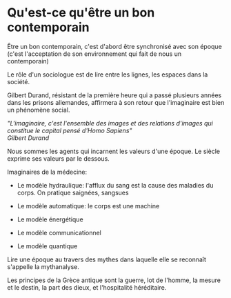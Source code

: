 # Qu'est-ce qu'être un bon contemporain

Être un bon contemporain, c'est d'abord être synchronisé avec son époque \(c'est l'acceptation de son environnement qui fait de nous un contemporain\)

Le rôle d'un sociologue est de lire entre les lignes, les espaces dans la société.

Gilbert Durand, résistant de la première heure qui a passé plusieurs années dans les prisons allemandes, affirmera à son retour que l'imaginaire est bien un phénomène social.

_"L'imaginaire, c'est l'ensemble des images et des relations d'images qui constitue le capital pensé d'Homo Sapiens"  
Gilbert Durand_

Nous sommes les agents qui incarnent les valeurs d'une époque. Le siècle exprime ses valeurs par le dessous.

Imaginaires de la médecine:

* Le modèle hydraulique: l'afflux du sang est la cause des maladies du corps. On pratique saignées, sangsues

* Le modèle automatique: le corps est une machine

* Le modèle énergétique

* Le modèle communicationnel

* Le modèle quantique

Lire une époque au travers des mythes dans laquelle elle se reconnaît s'appelle la mythanalyse.

Les principes de la Grèce antique sont la guerre, lot de l'homme, la mesure et le destin, la part des dieux, et l'hospitalité héréditaire.

